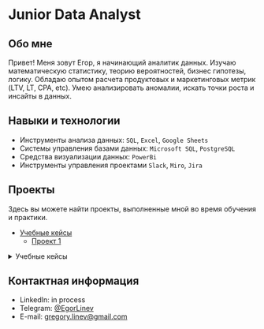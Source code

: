 # Junior Data Analyst

## Обо мне 

Привет! Меня зовут Егор, я начинающий аналитик данных. 
Изучаю математическую статистику, теорию вероятностей, бизнес гипотезы, логику. 
Обладаю опытом расчета продуктовых и маркетинговых метрик (LTV, LT, CPA, etc). 
Умею анализировать аномалии, искать точки роста и инсайты в данных.
<br>


## Навыки и технологии
- Инструменты анализа данных: ``SQL``, ``Excel``, ``Google Sheets``
- Системы управления базами данных: ``Microsoft SQL``, ``PostgreSQL``
- Средства визуализации данных: ``PowerBi``
- Инструменты управления проектами ``Slack``, ``Miro``, ``Jira``
  
## Проекты
Здесь вы можете найти проекты, выполненные мной во время обучения и практики.
<br>
- [Учебные кейсы](https://github.com/EgorLinev/StudyProjects)
	+ [Проект 1](https://github.com/EgorLinev/StudyProjects/Modeling%20changes%20in%20student%20balances)

<details><summary>Учебные кейсы</summary>

   1. SQL
   1. Excel
   1. Python

</details>

 
## Контактная информация
- LinkedIn:  in process
- Telegram: [@EgorLinev](https://t.me/EgorLinev)
- E-mail: gregory.linev@gmail.com
